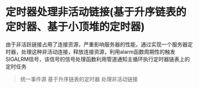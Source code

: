 定时器处理非活动链接(基于升序链表的定时器、基于小顶堆的定时器)
====
由于非活跃链接占用了连接资源，严重影响服务器的性能，通过实现一个服务器定时器，处理这种非活动连接，释放连接资源，利用alarm函数周期性的触发SIGALRM信号，该信号的信号处理函数利用管道通知主循环执行定时器链表上的定时任务
> 统一事件源
> 基于升序链表的定时器
> 处理非活动链接
